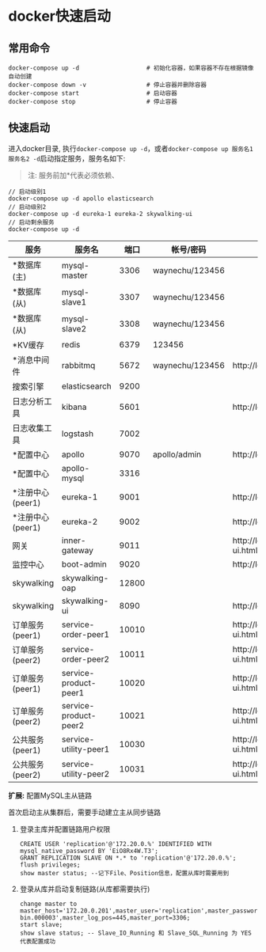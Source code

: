 
# docker快速启动

## 常用命令
```shell
docker-compose up -d                   # 初始化容器，如果容器不存在根据镜像自动创建
docker-compose down -v                 # 停止容器并删除容器
docker-compose start                   # 启动容器
docker-compose stop                    # 停止容器
```

## 快速启动

进入docker目录, 执行`docker-compose up -d`，或者`docker-compose up 服务名1 服务名2 -d`启动指定服务，服务名如下: 
> 注: 服务前加*代表必须依赖、

```
// 启动级别1
docker-compose up -d apollo elasticsearch 
// 启动级别2
docker-compose up -d eureka-1 eureka-2 skywalking-ui
// 启动剩余服务
docker-compose up -d
```

|  服务            |   服务名                 |  端口     |  帐号/密码         |  地址                                     |
|------------------|-------------------------|-----------|-------------------|------------------------------------------|
|  *数据库(主)      |   mysql-master          |  3306     |  waynechu/123456  |                                          |
|  *数据库(从)      |   mysql-slave1          |  3307     |  waynechu/123456  |                                          |
|  *数据库(从)      |   mysql-slave2          |  3308     |  waynechu/123456  |                                          |
|  *KV缓存          |   redis                |  6379      |  123456          |                                          |
|  *消息中间件       |   rabbitmq             |  5672     |  waynechu/123456  |  http://localhost:15672                  |
|  搜索引擎         |  elasticsearch          |  9200     |                   |                                          |
|  日志分析工具      |  kibana                |  5601     |                   |  http://localhost:5601                   |
|  日志收集工具      |  logstash              |  7002     |                   |                                          |
|  *配置中心        |  apollo                 |  9070     |  apollo/admin     |  http://localhost:8070                  |
|  *配置中心        |  apollo-mysql           |  3316     |                   |                                         |
|  *注册中心(peer1) |  eureka-1               |  9001     |                   |  http://localhost:9001                  |
|  *注册中心(peer1) |  eureka-2               |  9002     |                   |  http://localhost:9002                  |
|  网关             |  inner-gateway          |  9011     |                   |  http://localhost:9011/swagger-ui.html  |
|  监控中心         |  boot-admin             |  9020     |                   |  http://localhost:9020                  |
|  skywalking      |  skywalking-oap         |  12800    |                   |                                         |
|  skywalking      |  skywalking-ui          |  8090     |                   |  http://localhost:8090                   |
|  订单服务(peer1)  |  service-order-peer1    |  10010    |                   |  http://localhost:10010/swagger-ui.html  |
|  订单服务(peer2)  |  service-order-peer2    |  10011    |                   |  http://localhost:10011/swagger-ui.html  |
|  订单服务(peer1)  |  service-product-peer1  |  10020    |                   |  http://localhost:10020/swagger-ui.html  |
|  订单服务(peer2)  |  service-product-peer2  |  10021    |                   |  http://localhost:10021/swagger-ui.html  |
|  公共服务(peer1)  |  service-utility-peer1  |  10030    |                   |  http://localhost:10030/swagger-ui.html  |
|  公共服务(peer2)  |  service-utility-peer2  |  10031    |                   |  http://localhost:10031/swagger-ui.html  |

**扩展:** 配置MySQL主从链路

首次启动主从集群后，需要手动建立主从同步链路

1. 登录主库并配置链路用户权限
    ```
    CREATE USER 'replication'@'172.20.0.%' IDENTIFIED WITH mysql_native_password BY 'EiO8Rx4W.T3';
    GRANT REPLICATION SLAVE ON *.* to 'replication'@'172.20.0.%';
    flush privileges;
    show master status; --记下File、Position信息，配置从库时需要用到
    ```

2. 登录从库并启动复制链路(从库都需要执行)
    ```
    change master to master_host='172.20.0.201',master_user='replication',master_password='EiO8Rx4W.T3',master_log_file='mysql-bin.000003',master_log_pos=445,master_port=3306;
    start slave;
    show slave status; -- Slave_IO_Running 和 Slave_SQL_Running 为 YES 代表配置成功
    ```
